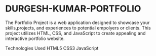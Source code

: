 # DURGESH-KUMAR-PORTFOLIO

The Portfolio Project is a web application designed to showcase your skills,projects, and experiences to potential empolyers or  clients. This project utilizes HTML, CSS, and JavaScript to create appealing and interactive portfolio website.

Technologies Used 
HTML5 CSS3 JavaScript
